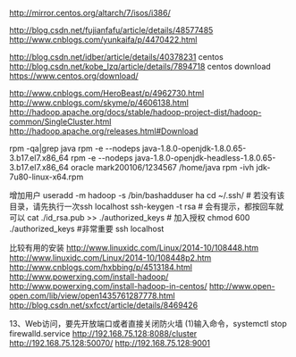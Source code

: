http://mirror.centos.org/altarch/7/isos/i386/

http://blog.csdn.net/fujianfafu/article/details/48577485
http://www.cnblogs.com/yunkaifa/p/4470422.html

http://blog.csdn.net/idber/article/details/40378231
centos
http://blog.csdn.net/kobe_lzq/article/details/7894718
centos download
https://www.centos.org/download/

http://www.cnblogs.com/HeroBeast/p/4962730.html
http://www.cnblogs.com/skyme/p/4606138.html
http://hadoop.apache.org/docs/stable/hadoop-project-dist/hadoop-common/SingleCluster.html
http://hadoop.apache.org/releases.html#Download

rpm -qa|grep java
rpm -e --nodeps java-1.8.0-openjdk-1.8.0.65-3.b17.el7.x86_64
rpm -e --nodeps java-1.8.0-openjdk-headless-1.8.0.65-3.b17.el7.x86_64
oracle    mark200106/1234567
/home/java
rpm -ivh jdk-7u80-linux-x64.rpm 

增加用户
useradd -m hadoop -s /bin/bashadduser ha
cd ~/.ssh/ # 若没有该目录，请先执行一次ssh localhost
ssh-keygen -t rsa # 会有提示，都按回车就可以
cat ./id_rsa.pub >> ./authorized_keys # 加入授权
chmod 600 ./authorized_keys    #非常重要
ssh localhost

比较有用的安装
http://www.linuxidc.com/Linux/2014-10/108448.htm
    http://www.linuxidc.com/Linux/2014-10/108448p2.htm
http://www.cnblogs.com/hxbbing/p/4513184.html
http://www.powerxing.com/install-hadoop/
    http://www.powerxing.com/install-hadoop-in-centos/
http://www.open-open.com/lib/view/open1435761287778.html
http://blog.csdn.net/sxfcct/article/details/8469426

13、Web访问，要先开放端口或者直接关闭防火墙
(1)输入命令，systemctl stop firewalld.service
http://192.168.75.128:8088/cluster
http://192.168.75.128:50070/
http://192.168.75.128:9001


